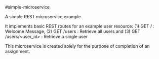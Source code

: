#simple-microservice

A simple REST microservice example.

It implements basic REST routes for an example user resource:
              (1) GET / : Welcome Message, 
              (2) GET /users : Retrieve all users and
              (3) GET /users/<user_id> : Retrieve a single user
              
This microservice is created solely for the purpose of completion of an assignment.
